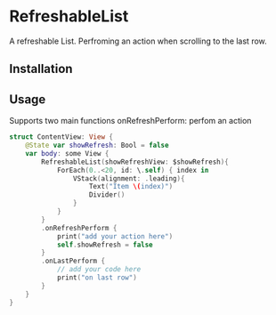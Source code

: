 # RefreshableList

A refreshable List. Perfroming an action when scrolling to the last row.

## Installation

## Usage
Supports two main functions
onRefreshPerform: perfom an action 

```swift
struct ContentView: View {
    @State var showRefresh: Bool = false
    var body: some View {
        RefreshableList(showRefreshView: $showRefresh){
            ForEach(0..<20, id: \.self) { index in
                VStack(alignment: .leading){
                    Text("Item \(index)")
                    Divider()
                }
            }
        }
        .onRefreshPerform {
            print("add your action here")
            self.showRefresh = false
        }
        .onLastPerform {
            // add your code here
            print("on last row")
        }
    }
}
```
